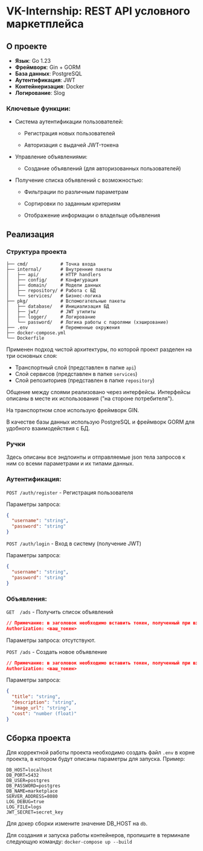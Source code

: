 # VK-Internship: REST API условного маркетплейса

## О проекте

- **Язык**: Go 1.23
- **Фреймворк**: Gin + GORM
- **База данных**: PostgreSQL
- **Аутентификация**: JWT
- **Контейнеризация**: Docker
- **Логирование**: Slog

### Ключевые функции:

- Система аутентификации пользователей:
    - Регистрация новых пользователей

    - Авторизация с выдачей JWT-токена

- Управление объявлениями:

    - Создание объявлений (для авторизованных пользователей)

- Получение списка объявлений с возможностью:
    - Фильтрации по различным параметрам

    - Сортировки по заданным критериям

    - Отображение информации о владельце объявления

## Реализация
### Структура проекта
```
├── cmd/            # Точка входа
├── internal/       # Внутренние пакеты
│   ├── api/        # HTTP handlers
│   ├── config/     # Конфигурация
│   ├── domain/     # Модели данных
│   ├── repository/ # Работа с БД
│   └── services/   # Бизнес-логика
├── pkg/            # Вспомогательные пакеты
│   ├── database/   # Инициализация БД
│   ├── jwt/        # JWT утилиты
│   ├── logger/     # Логирование
│   └── password/   # Логика работы с паролями (хэширование)
├── .env            # Переменные окружения
├── docker-compose.yml
└── Dockerfile
```
Применен подход чистой архитектуры, по которой проект разделен на три основных слоя:

- Транспортный слой (представлен в папке `api`)
- Слой сервисов (представлен в папке `services`)
- Слой репозиториев (представлен в папке `repository`)

Общение между слоями реализовано через интерфейсы. Интерфейсы описаны в месте их использования ("на стороне потребителя").

На транспортном слое использую фреймворк GIN.

В качестве базы данных использую PostgreSQL и фреймворк GORM для удобного взаимодействия с БД.

### Ручки
Здесь описаны все эндпоинты и отправляемые json тела запросов к ним со всеми параметрами и их типами данных.
### Аутентификация:
`POST /auth/register` - Регистрация пользователя

Параметры запроса:
```json
{
  "username": "string",
  "password": "string"
}
```
`POST /auth/login` - Вход в систему (получение JWT)

Параметры запроса:
```json
{
  "username": "string",
  "password": "string"
}
```

### Объявления:
`GET  /ads` - Получить список объявлений
```json
// Примечание: в заголовок необходимо вставить токен, полученный при входе в систему в случае, если хотите увидеть, являетесь ли Вы владельцем объявления.
Authorization: <ваш_токен>
```
Параметры запроса: отсутствуют.

`POST /ads` - Создать новое объявление
```json
// Примечание: в заголовок необходимо вставить токен, полученный при входе в систему
Authorization: <ваш_токен>
```

Параметры запроса:
```json
{
  "title": "string",
  "description": "string",
  "image_url": "string",
  "cost": "number (float)" 
}
```

## Сборка проекта
Для корректной работы проекта необходимо создать файл `.env` в корне проекта, в котором будут описаны параметры для запуска. 
Пример:
```
DB_HOST=localhost
DB_PORT=5432
DB_USER=postgres
DB_PASSWORD=postgres
DB_NAME=marketplace
SERVER_ADDRESS=8080
LOG_DEBUG=true
LOG_FILE=logs
JWT_SECRET=secret_key
```
Для докер сборки измените значение DB_HOST на `db`.

Для создания и запуска работы контейнеров, пропишите в терминале следующую команду: `docker-compose up --build`